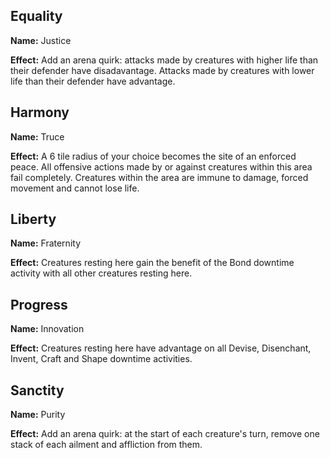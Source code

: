 ## Equality
**Name:** Justice

**Effect:** Add an arena quirk: attacks made by creatures with higher life than their defender have disadavantage. Attacks made by creatures with lower life than their defender have advantage.

## Harmony
**Name:** Truce

**Effect:** A 6 tile radius of your choice becomes the site of an enforced peace. All offensive actions made by or against creatures within this area fail completely. Creatures within the area are immune to damage, forced movement and cannot lose life.

## Liberty
**Name:** Fraternity

**Effect:** Creatures resting here gain the benefit of the Bond downtime activity with all other creatures resting here.

## Progress
**Name:** Innovation

**Effect:** Creatures resting here have advantage on all Devise, Disenchant, Invent, Craft and Shape downtime activities.

## Sanctity
**Name:** Purity

**Effect:** Add an arena quirk: at the start of each creature's turn, remove one stack of each ailment and affliction from them.

